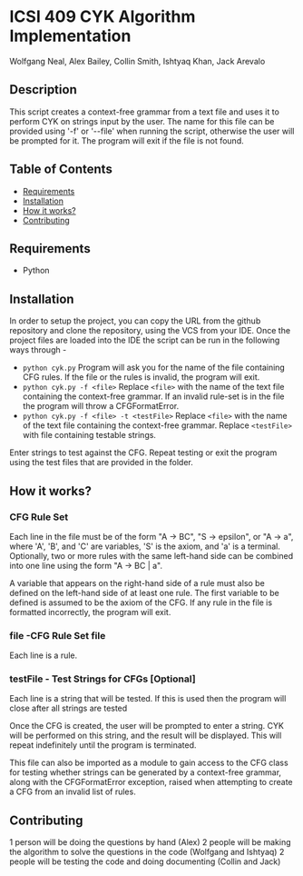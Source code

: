 # ICSI 409 CYK Algorithm Implementation
Wolfgang Neal, Alex Bailey, Collin Smith, Ishtyaq Khan, Jack Arevalo


## Description
This script creates a context-free grammar from a text file and uses it to
perform CYK on strings input by the user. The name for this file can be
provided using '-f' or '--file' when running the script, otherwise the user
will be prompted for it. The program will exit if the file is not found.

## Table of Contents
- [Requirements](#requirements)
- [Installation](#installation)
- [How it works?](#how-it-works)
- [Contributing](#contributing)

## Requirements
- Python

## Installation
In order to setup the project, you can copy the URL from the github repository and
clone the repository, using the VCS from your IDE. Once the project files are loaded into the IDE the script can be run in the following ways through -

-   ```python cyk.py```
    Program will ask you for the name of the file containing CFG rules. If the file or the rules is invalid, the program will exit. 
-   ```python cyk.py -f <file>```
    Replace `<file>` with the name of the text file containing the context-free grammar.
    If an invalid rule-set is in the file the program will throw a CFGFormatError.
-   ```python cyk.py -f <file> -t <testFile>```
    Replace `<file>` with the name of the text file containing the context-free grammar. Replace `<testFile>` with file containing testable strings.

Enter strings to test against the CFG. Repeat testing or exit the program using the test files that are provided in the folder.

## How it works?

### CFG Rule Set
Each line in the file must be of the form "A -> BC", "S -> epsilon", or
"A -> a", where 'A', 'B', and 'C' are variables, 'S' is the axiom, and 'a' is
a terminal. Optionally, two or more rules with the same left-hand side can be
combined into one line using the form "A -> BC | a".

A variable that appears on the right-hand side of a rule must also be
defined on the left-hand side of at least one rule. The first variable
to be defined is assumed to be the axiom of the CFG. If any rule in the file
is formatted incorrectly, the program will exit.

### file -CFG Rule Set file
Each line is a rule.

### testFile - Test Strings for CFGs [Optional]
Each line is a string that will be tested. If this is used then the program will close after all strings are tested

Once the CFG is created, the user will be prompted to enter a string.
CYK will be performed on this string, and the result will be displayed.
This will repeat indefinitely until the program is terminated.

This file can also be imported as a module to gain access to the CFG class for
testing whether strings can be generated by a context-free grammar, along with
the CFGFormatError exception, raised when attempting to create a CFG from an
invalid list of rules.

## Contributing
1 person will be doing the questions by hand (Alex)
2 people will be making the algorithm to solve the questions in the code (Wolfgang and Ishtyaq)
2 people will be testing the code and doing documenting (Collin and Jack)
